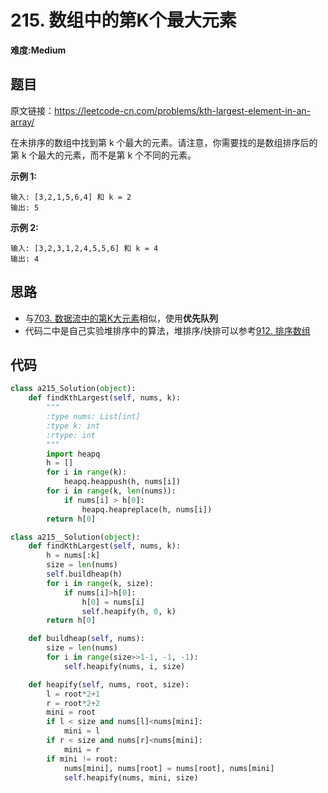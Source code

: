 # 215. 数组中的第K个最大元素
**难度:Medium**
## 题目
原文链接：https://leetcode-cn.com/problems/kth-largest-element-in-an-array/

在未排序的数组中找到第 k 个最大的元素。请注意，你需要找的是数组排序后的第 k 个最大的元素，而不是第 k 个不同的元素。

**示例 1:**
```
输入: [3,2,1,5,6,4] 和 k = 2
输出: 5
```
**示例 2:**
```
输入: [3,2,3,1,2,4,5,5,6] 和 k = 4
输出: 4
```
## 思路
* 与[703. 数据流中的第K大元素](https://github.com/czzbb/leetcode-python/blob/master/code/0703-%E6%95%B0%E6%8D%AE%E6%B5%81%E4%B8%AD%E7%9A%84%E7%AC%ACK%E5%A4%A7%E5%85%83%E7%B4%A0.md)相似，使用**优先队列**
* 代码二中是自己实验堆排序中的算法，堆排序/快排可以参考[912. 排序数组](https://github.com/czzbb/leetcode-python/blob/master/code/0912-%E6%8E%92%E5%BA%8F%E6%95%B0%E7%BB%84.md)

## 代码
```python
class a215_Solution(object):
    def findKthLargest(self, nums, k):
        """
        :type nums: List[int]
        :type k: int
        :rtype: int
        """
        import heapq
        h = []
        for i in range(k):
            heapq.heappush(h, nums[i])
        for i in range(k, len(nums)):
            if nums[i] > h[0]:
                heapq.heapreplace(h, nums[i])
        return h[0]
```
```python
class a215__Solution(object):
    def findKthLargest(self, nums, k):
        h = nums[:k]
        size = len(nums)
        self.buildheap(h)
        for i in range(k, size):
            if nums[i]>h[0]:
                h[0] = nums[i]
                self.heapify(h, 0, k)
        return h[0]

    def buildheap(self, nums):
        size = len(nums)
        for i in range(size>>1-1, -1, -1):
            self.heapify(nums, i, size)

    def heapify(self, nums, root, size):
        l = root*2+1
        r = root*2+2
        mini = root
        if l < size and nums[l]<nums[mini]:
            mini = l
        if r < size and nums[r]<nums[mini]:
            mini = r
        if mini != root:
            nums[mini], nums[root] = nums[root], nums[mini]
            self.heapify(nums, mini, size)
```
